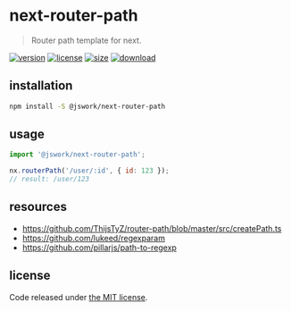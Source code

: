 # next-router-path
> Router path template for next.

[![version][version-image]][version-url]
[![license][license-image]][license-url]
[![size][size-image]][size-url]
[![download][download-image]][download-url]

## installation
```bash
npm install -S @jswork/next-router-path
```


## usage
```js
import '@jswork/next-router-path';

nx.routerPath('/user/:id', { id: 123 });
// result: /user/123
```

## resources
- https://github.com/ThijsTyZ/router-path/blob/master/src/createPath.ts
- https://github.com/lukeed/regexparam
- https://github.com/pillarjs/path-to-regexp

## license
Code released under [the MIT license](https://github.com/afeiship/next-router-path/blob/master/LICENSE.txt).

[version-image]: https://img.shields.io/npm/v/@jswork/next-router-path
[version-url]: https://npmjs.org/package/@jswork/next-router-path

[license-image]: https://img.shields.io/npm/l/@jswork/next-router-path
[license-url]: https://github.com/afeiship/next-router-path/blob/master/LICENSE.txt

[size-image]: https://img.shields.io/bundlephobia/minzip/@jswork/next-router-path
[size-url]: https://github.com/afeiship/next-router-path/blob/master/dist/next-router-path.min.js

[download-image]: https://img.shields.io/npm/dm/@jswork/next-router-path
[download-url]: https://www.npmjs.com/package/@jswork/next-router-path
